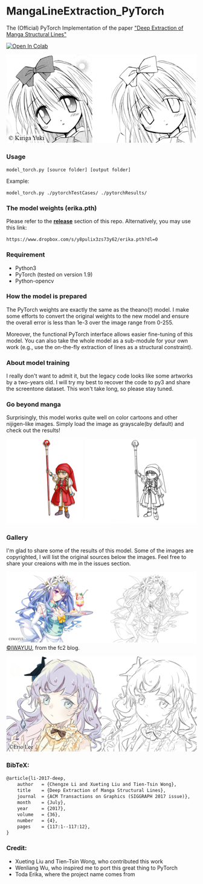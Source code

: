 # MangaLineExtraction_PyTorch
The (Official) PyTorch Implementation of the paper ["Deep Extraction of Manga Structural Lines"](https://www.cse.cuhk.edu.hk/~ttwong/papers/linelearn/linelearn.html)

[![Open In Colab](https://colab.research.google.com/assets/colab-badge.svg)](https://colab.research.google.com/github/ljsabc/MangaLineExtraction_PyTorch/blob/main/MangaLineExtraction.ipynb)

![teaser](./assets/teaser.png)


### Usage 

    model_torch.py [source folder] [output folder]

Example:

    model_torch.py ./pytorchTestCases/ ./pytorchResults/
    
### The model weights (erika.pth)

Please refer to the **[release](https://github.com/ljsabc/MangaLineExtraction_PyTorch/releases)** section of this repo. Alternatively, you may use this link:

    https://www.dropbox.com/s/y8pulix3zs73y62/erika.pth?dl=0
    
### Requirement

  +  Python3
  +  PyTorch (tested on version 1.9)
  +  Python-opencv

### How the model is prepared

The PyTorch weights are exactly the same as the theano(!) model. I make some efforts to convert the original weights to the new model and ensure the overall error is less than 1e-3 over the image range from 0-255. 

Moreover, the functional PyTorch interface allows easier fine-tuning of this model. You can also take the whole model as a sub-module for your own work (e.g., use the on-the-fly extraction of lines as a structural constraint).

### About model training

I really don't want to admit it, but the legacy code looks like some artworks by a two-years old. I will try my best to recover the code to py3 and share the screentone dataset. This won't take long, so please stay tuned. 

### Go beyond manga

Surprisingly, this model works quite well on color cartoons and other nijigen-like images. Simply load the image as grayscale(by default) and check out the results!

![color comic processing](./assets/color.png)

### Gallery

I'm glad to share some of the results of this model. Some of the images are copyrighted, I will list the original sources below the images. Feel free to share your creaions with me in the issues section.

![](./assets/gallery1.png)
[©IWAYUU](http://iwayu2.blog.fc2.com/blog-entry-9.html), from the fc2 blog.

![](./assets/gallery2.png)

### BibTeX:

    @article{li-2017-deep,
        author   = {Chengze Li and Xueting Liu and Tien-Tsin Wong},
        title    = {Deep Extraction of Manga Structural Lines},
        journal  = {ACM Transactions on Graphics (SIGGRAPH 2017 issue)},
        month    = {July},
        year     = {2017},
        volume   = {36},
        number   = {4},
        pages    = {117:1--117:12},
    }

### Credit:

+ Xueting Liu and Tien-Tsin Wong, who contributed this work
+ Wenliang Wu, who inspired me to port this great thing to PyTorch
+ Toda Erika, where the project name comes from

